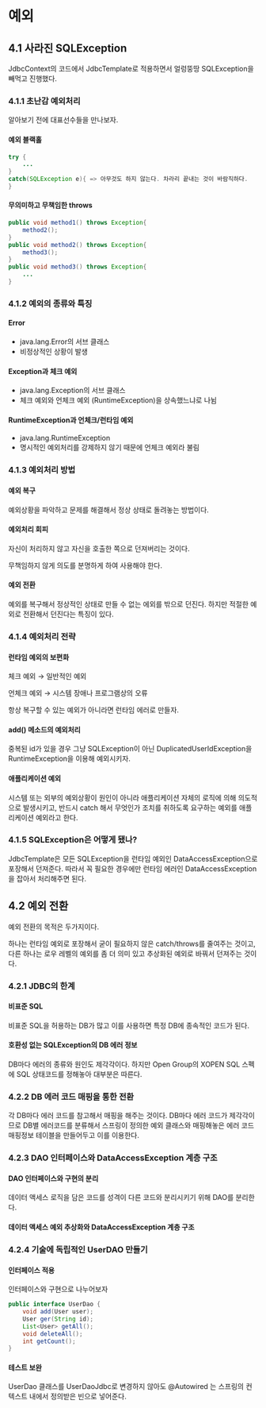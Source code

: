 # 예외

## 4.1 사라진 SQLException

JdbcContext의 코드에서 JdbcTemplate로 적용하면서 얼렁뚱땅 SQLException을 빼먹고 진행했다.

### 4.1.1 초난감 예외처리

알아보기 전에 대표선수들을 만나보자.

#### 예외 블랙홀

```java
try {
    ...
}
catch(SQLException e){ => 아무것도 하지 않는다. 차라리 끝내는 것이 바람직하다.
}
```

#### 무의미하고 무책임한 throws

```java
public void method1() throws Exception{
    method2();
}
public void method2() throws Exception{
    method3();
}
public void method3() throws Exception{
    ...
}
```

### 4.1.2 예외의 종류와 특징

#### Error

- java.lang.Error의 서브 클래스
- 비정상적인 상황이 발생

#### Exception과 체크 예외

- java.lang.Exception의 서브 클래스
- 체크 예외와 언체크 예외
(RuntimeException)을 상속했느냐로 나뉨

#### RuntimeException과 언체크/런타임 예외

- java.lang.RuntimeException
- 명시적인 예외처리를 강제하지 않기 때문에 언체크 예외라 불림

### 4.1.3 예외처리 방법

#### 예외 복구

예외상황을 파악하고 문제를 해결해서 정상 상태로 돌려놓는 방법이다.

#### 예외처리 회피

자신이 처리하지 않고 자신을 호출한 쪽으로 던져버리는 것이다.

무책임하지 않게 의도를 분명하게 하여 사용해야 한다.

#### 예외 전환

예외를 복구해서 정상적인 상태로 만들 수 없는 에외를 밖으로 던진다. 하지만 적절한 예외로 전환해서 던진다는 특징이 있다.

### 4.1.4 예외처리 전략

#### 런타임 예외의 보편화

체크 예외 → 일반적인 예외

언체크 예외 → 시스템 장애나 프로그램상의 오류

항상 복구할 수 있는 예외가 아니라면 런타임 에러로 만들자.

#### add() 메소드의 예외처리

중복된 id가 있을 경우 그냥 SQLException이 아닌 DuplicatedUserIdException을 RuntimeException을 이용해 예외시키자.

#### 애플리케이션 예외

시스템 또는 외부의 예외상황이 원인이 아니라 애플리케이션 자체의 로직에 의해 의도적으로 발생시키고, 반드시 catch 해서 무엇인가 조치를 취하도록 요구하는 예외를 애플리케이션 예외라고 한다.

### 4.1.5 SQLException은 어떻게 됐나?

JdbcTemplate은 모든 SQLException을 런타임 예외인 DataAccessException으로 포장해서 던져준다. 따라서 꼭 필요한 경우에만 런타임 에러인 DataAccessException을 잡아서 처리해주면 된다.

## 4.2 예외 전환

예외 전환의 목적은 두가지이다.

하나는 런타임 예외로 포장해서 굳이 필요하지 않은 catch/throws를 줄여주는 것이고, 다른 하나는 로우 레벨의 예외를 좀 더 의미 있고 추상화된 예외로 바꿔서 던져주는 것이다.

### 4.2.1 JDBC의 한계

#### 비표준 SQL

비표준 SQL을 허용하는 DB가 많고 이를 사용하면 특정 DB에 종속적인 코드가 된다.

#### 호환성 없는 SQLException의 DB 에러 정보

DB마다 에러의 종류와 원인도 제각각이다. 하지만 Open Group의 XOPEN SQL 스펙에 SQL 상태코드를 정해놓아 대부분은 따른다.

### 4.2.2 DB 에러 코드 매핑을 통한 전환

각 DB마다 에러 코드를 참고해서 매핑을 해주는 것이다. DB마다 에러 코드가 제각각이므로 DB별 에러코드를 분류해서 스프링이 정의한 예외 클래스와 매핑해놓은 에러 코드 매핑정보 테이블을 만들어두고 이를 이용한다.

### 4.2.3 DAO 인터페이스와 DataAccessException 계층 구조

#### DAO 인터페이스와 구현의 분리

데이터 액세스 로직을 담은 코드를 성격이 다른 코드와 분리시키기 위해 DAO를 분리한다.

#### 데이터 액세스 예외 추상화와 DataAccessException 계층 구조

### 4.2.4 기술에 독립적인 UserDAO 만들기

#### 인터페이스 적용

인터페이스와 구현으로 나누어보자

```java
public interface UserDao {
    void add(User user);
    User ger(String id);
    List<User> getAll();
    void deleteAll();
    int getCount();
}
```

#### 테스트 보완

UserDao 클래스를 UserDaoJdbc로 변경하지 않아도  @Autowired 는 스프링의 컨텍스트 내에서 정의받은 빈으로 넣어준다.
